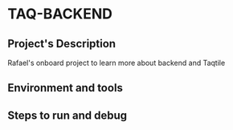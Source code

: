 # TAQ-BACKEND

## Project's Description

Rafael's onboard project to learn more about backend and Taqtile

## Environment and tools
## Steps to run and debug